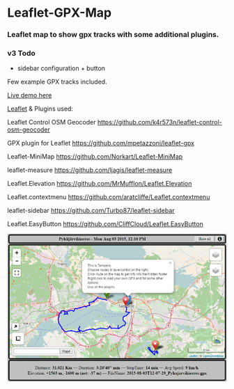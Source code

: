 # Leaflet-GPX-Map
### Leaflet map to show gpx tracks with some additional plugins.


### v3 Todo
* sidebar configuration + button


Few example GPX tracks included.

[Live demo here](https://fraasi.github.io/Leaflet-GPX-Map/)


[Leaflet](https://leafletjs.com) & Plugins used:

Leaflet Control OSM Geocoder
https://github.com/k4r573n/leaflet-control-osm-geocoder

GPX plugin for Leaflet
https://github.com/mpetazzoni/leaflet-gpx

Leaflet-MiniMap
https://github.com/Norkart/Leaflet-MiniMap

leaflet-measure
https://github.com/ljagis/leaflet-measure

Leaflet.Elevation
https://github.com/MrMufflon/Leaflet.Elevation

Leaflet.contextmenu
https://github.com/aratcliffe/Leaflet.contextmenu

leaflet-sidebar
https://github.com/Turbo87/leaflet-sidebar

Leaflet.EasyButton
https://github.com/CliffCloud/Leaflet.EasyButton


![LeafletMap_pic.png](images/LeafletMap_pic.png)
